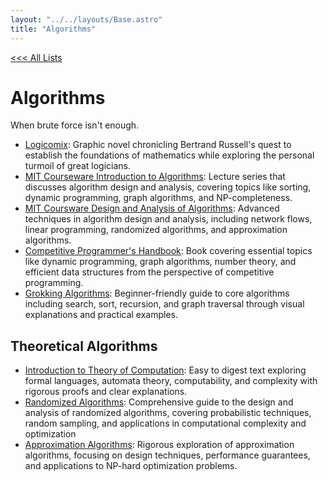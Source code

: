 ```yaml
---
layout: "../../layouts/Base.astro"
title: "Algorithms"
---
```


[<<< All Lists](./)

# Algorithms

When brute force isn't enough.

- [Logicomix](https://www.logicomix.com/en/): Graphic novel chronicling Bertrand Russell's quest to establish the foundations of mathematics while exploring the personal turmoil of great logicians.
- [MIT Courseware Introduction to Algorithms](https://www.youtube.com/playlist?list=PLUl4u3cNGP63EdVPNLG3ToM6LaEUuStEY): Lecture series that discusses algorithm design and analysis, covering topics like sorting, dynamic programming, graph algorithms, and NP-completeness.
- [MIT Coursware Design and Analysis of Algorithms](https://www.youtube.com/playlist?list=PLUl4u3cNGP6317WaSNfmCvGym2ucw3oGp): Advanced techniques in algorithm design and analysis, including network flows, linear programming, randomized algorithms, and approximation algorithms.
- [Competitive Programmer's Handbook](https://cses.fi/book/book.pdf): Book covering essential topics like dynamic programming, graph algorithms, number theory, and efficient data structures from the perspective of competitive programming.
- [Grokking Algorithms](https://edu.anarcho-copy.org/Algorithm/grokking-algorithms-illustrated-programmers-curious.pdf): Beginner-friendly guide to core algorithms including search, sort, recursion, and graph traversal through visual explanations and practical examples.

## Theoretical Algorithms
- [Introduction to Theory of Computation](https://drive.uqu.edu.sa/_/mskhayat/files/MySubjects/20189FS%20ComputationTheory/Introduction%20to%20the%20theory%20of%20computation_third%20edition%20-%20Michael%20Sipser.pdf): Easy to digest text exploring formal languages, automata theory, computability, and complexity with rigorous proofs and clear explanations.
- [Randomized Algorithms](https://rajsain.wordpress.com/wp-content/uploads/2013/11/randomized-algorithms-motwani-and-raghavan.pdf): Comprehensive guide to the design and analysis of randomized algorithms, covering probabilistic techniques, random sampling, and applications in computational complexity and optimization
- [Approximation Algorithms](https://link.springer.com/book/10.1007/978-3-662-04565-7): Rigorous exploration of approximation algorithms, focusing on design techniques, performance guarantees, and applications to NP-hard optimization problems.
